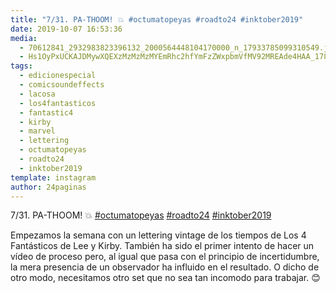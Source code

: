 ```yaml
---
title: "7/31. PA-THOOM! 💥 #octumatopeyas #roadto24 #inktober2019"
date: 2019-10-07 16:53:36
media: 
  - 70612841_2932983823396132_2000564448104170000_n_17933785099310549.jpg
  - Hs1OyPxUCKAJDMywXQEXzMzMzMzMYEmRhc2hfYmFzZWxpbmVfMV92MREAde4HAA_17864676880519911.mp4
tags: 
  - edicionespecial
  - comicsoundeffects
  - lacosa
  - los4fantasticos
  - fantastic4
  - kirby
  - marvel
  - lettering
  - octumatopeyas
  - roadto24
  - inktober2019
template: instagram
author: 24paginas
---
```


7/31. PA-THOOM! 💥 [#octumatopeyas](/tags/octumatopeyas) [#roadto24](/tags/roadto24) [#inktober2019](/tags/inktober2019)

Empezamos la semana con un lettering vintage de los tiempos de Los 4 Fantásticos de Lee y Kirby. También ha sido el primer intento de hacer un vídeo de proceso pero, al igual que pasa con el principio de incertidumbre, la mera presencia de un observador ha influido en el resultado. O dicho de otro modo, necesitamos otro set que no sea tan incomodo para trabajar. 😊
